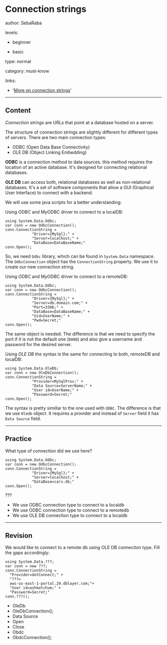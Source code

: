 # Connection strings
author: SebaRaba

levels:

  - beginner

  - basic

type: normal

category: must-know

links:

  - '[More on connection strings](http://www.dofactory.com/reference/connection-strings)'

---
## Content

*Connection strings* are URLs that point at a database hosted on a server.

The structure of connection strings are slightly different for different types of servers. There are two main connection types:
- ODBC (Open Data Base Connectivity)
- OLE DB (Object Linking Embedding)

**ODBC** is a connection method to data sources. this method requires the location of an active database. It's designed for connecting relational databases.

**OLE DB** can access both, relational databases as well as non-relational databases. It's a set of software components that allow a GUI (Graphical User Interface) to connect with a backend.

We will use some java scripts for a better understanding:

Using *ODBC* and MyODBC driver to connect to a localDB:
```
using System.Data.Odbc;
var conn = new OdbcConnection();
conn.ConnectionString =
            "Driver={MySql};" +
            "Server=localhost;" +
            "DataBase=DataBaseName;"
conn.Open();
```
So, we need `Odbc` library, which can be found in `System.Data` namespace. The `OdbcConnection` object has the `ConnectionString` property.  We use it to create our new connection string.

Using *ODBC*  and MyODBC driver to connect to a remoteDB:
```
using System.Data.Odbc;
var conn = new OdbcConnection();
conn.ConnectionString =
            "Driver={MySql};" +
            "Server=db.domain.com;" +
            "Port=3306;" +
            "DataBase=DataBaseName;" +
            "Uid=UserName;" +
            "Pwd=Secret;"
conn.Open();
```
The same object is needed. The difference is that we need to specify the port if it is not the default one (`8080`) and also give a username and password for the desired server.

Using *OLE DB* the syntax is the same for connecting to both, remoteDB and localDB:
```
using System.Data.OleDb;
var conn = new OleDbConnection();
conn.ConnectionString =
            "Provider=MySqlProv;" +
            "Data Source=ServerName;" +
            "User id=UserName;" +
            "Password=Secret;"
conn.Open();
```
The syntax is pretty simillar to the one used with `ODBC`. The difference is that we use `Oledb` object. It requires a provider and instead of `Server` field it has `Data Source` field.

---
## Practice

What type of connection did we use here?
```
using System.Data.Odbc;
var conn = new OdbcConnection();
conn.ConnectionString =
            "Driver={MySql};" +
            "Server=localhost;" +
            "DataBase=cars.db;"
conn.Open();
```
???

* We use ODBC connection type to connect to a localdb
* We use ODBC connection type to connect to a remotedb
* We use OLE DB connection type to connect to a localdb

---
## Revision

We would like to connect to a remote db using OLE DB conneciton type. Fill the gaps accordingly:
```
using System.Data.???;
var conn = new ???;
conn.ConnectionString =
  "Provider=dotConnect;" +
  "???=
  aws-us-east-1-portal.29.dblayer.com;"+
  "User id=ashketchum;" +
  "Password=Secret;"
conn.???();
```

* OleDb
* OleDbConnection();
* Data Source
* Open
* Close
* Obdc
* ObdcConnection();
